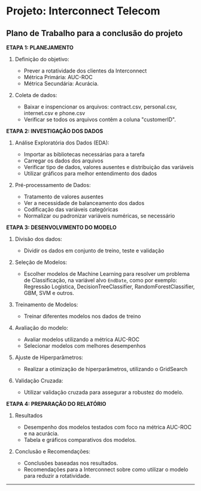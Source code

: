 # Projeto: Interconnect Telecom

## Plano de Trabalho para a conclusão do projeto

**ETAPA 1: PLANEJAMENTO**

1. Definição do objetivo:

    - Prever a rotatividade dos clientes da Interconnect
    - Métrica Primária: AUC-ROC
    - Métrica Secundária: Acurácia.

2. Coleta de dados:

    - Baixar e inspencionar os arquivos: contract.csv, personal.csv, internet.csv e phone.csv
    - Verificar se todos os arquivos contêm a coluna "customerID".

**ETAPA 2: INVESTIGAÇÃO DOS DADOS**

1. Análise Exploratória dos Dados (EDA):

    - Importar as bibliotecas necessárias para a tarefa
    - Carregar os dados dos arquivos
    - Verificar tipo de dados, valores ausentes e distribuição das variáveis
    - Utilizar gráficos para melhor entendimento dos dados

2. Pré-processamento de Dados:

    - Tratamento de valores ausentes
    - Ver a necessidade de balanceamento dos dados
    - Codificação das variáveis categóricas
    - Normalizar ou padronizar variáveis numéricas, se necessário

**ETAPA 3: DESENVOLVIMENTO DO MODELO**

1. Divisão dos dados:

    - Dividir os dados em conjunto de treino, teste e validação

2. Seleção de Modelos:

    - Escolher modelos de Machine Learning para resolver um problema de Classificação, na variável alvo `EndDate`, como por exemplo: Regressão Logística, DecisionTreeClassifier, RandomForestClassifier, GBM, SVM e outros.

3. Treinamento de Modelos:

    - Treinar diferentes modelos nos dados de treino

4. Avaliação do modelo:

    - Avaliar modelos utilizando a métrica AUC-ROC
    - Selecionar modelos com melhores desempenhos

5. Ajuste de Hiperparâmetros:

    - Realizar a otimização de hiperparâmetros, utilizando o GridSearch

6. Validação Cruzada:

    - Utilizar validação cruzada para assegurar a robustez do modelo.

**ETAPA 4: PREPARAÇÃO DO RELATÓRIO**

1. Resultados

    - Desempenho dos modelos testados com foco na métrica AUC-ROC e na acurácia.
    - Tabela e gráficos comparativos dos modelos.

2. Conclusão e Recomendações:

    - Conclusões baseadas nos resultados.
    - Recomendações para a Interconnect sobre como utilizar o modelo para reduzir a rotatividade.

---
